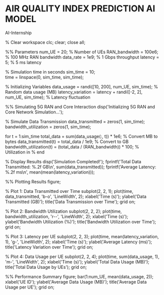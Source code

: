 # AIR QUALITY INDEX PREDICTION AI MODEL
AI-Internship


% Clear workspace
clc; clear; close all;
 
%% Parameters
num_UE = 20;                     % Number of UEs
RAN_bandwidth = 100e6;           % 100 MHz RAN bandwidth
data_rate = 1e9;                  % 1 Gbps throughput
latency = 5;                      % 5 ms latency
 
% Simulation time in seconds
sim_time = 10;                    
time = linspace(0, sim_time, sim_time);
 
% Initializing Variables
data_usage = randi([10, 200], num_UE, sim_time); % Random data usage (MB)
latency_variation = latency + randi([-2, 2], num_UE, sim_time); % Latency fluctuation
 
%% Simulating 5G RAN and Core Interaction
disp('Initializing 5G RAN and Core Network Simulation...');
 
% Simulate Data Transmission
data_transmitted = zeros(1, sim_time);
bandwidth_utilization = zeros(1, sim_time);
 
for t = 1:sim_time
    total_data = sum(data_usage(:, t)) * 1e6; % Convert MB to bytes
    data_transmitted(t) = total_data / 1e9;   % Convert to GB
    bandwidth_utilization(t) = (total_data / (RAN_bandwidth)) * 100;  % Utilization in %
end
 
% Display Results
disp('Simulation Completed!');
fprintf('Total Data Transmitted: %.2f GB\n', sum(data_transmitted));
fprintf('Average Latency: %.2f ms\n', mean(mean(latency_variation)));
 
%% Plotting Results
figure;
 
% Plot 1: Data Transmitted over Time
subplot(2, 2, 1);
plot(time, data_transmitted, 'b-o', 'LineWidth', 2);
xlabel('Time (s)');
ylabel('Data Transmitted (GB)');
title('Data Transmission over Time');
grid on;
 
% Plot 2: Bandwidth Utilization
subplot(2, 2, 2);
plot(time, bandwidth_utilization, 'r--', 'LineWidth', 2);
xlabel('Time (s)');
ylabel('Bandwidth Utilization (%)');
title('Bandwidth Utilization over Time');
grid on;
 
% Plot 3: Latency per UE
subplot(2, 2, 3);
plot(time, mean(latency_variation, 1), 'g-', 'LineWidth', 2);
xlabel('Time (s)');
ylabel('Average Latency (ms)');
title('Latency Variation over Time');
grid on;
 
% Plot 4: Data Usage per UE
subplot(2, 2, 4);
plot(time, sum(data_usage, 1), 'm-', 'LineWidth', 2);
xlabel('Time (s)');
ylabel('Total Data Usage (MB)');
title('Total Data Usage by UEs');
grid on;
 
%% Performance Summary
figure;
bar(1:num_UE, mean(data_usage, 2));
xlabel('UE ID');
ylabel('Average Data Usage (MB)');
title('Average Data Usage per UE');
grid on;

